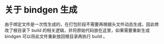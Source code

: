 # 关于 bindgen 生成

由于绑定文件是一次性生成的，在打包阶段不需要再根据头文件动态生成，因此修改了根目录下 build 的相关逻辑，并将原始代码放在这里，如果需要重新生成 bindgen 可以将此文件重新放回根目录再执行 build 。
